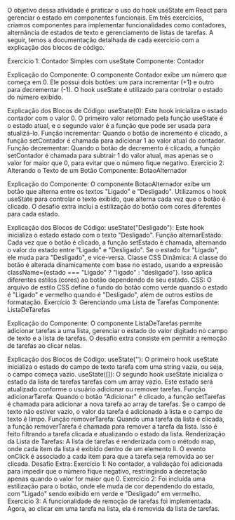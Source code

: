O objetivo dessa atividade é praticar o uso do hook useState em React para gerenciar o estado em componentes funcionais. Em três exercícios, criamos componentes para implementar funcionalidades como contadores, alternância de estados de texto e gerenciamento de listas de tarefas. A seguir, temos a documentação detalhada de cada exercício com a explicação dos blocos de código.

Exercício 1: Contador Simples com useState
Componente: Contador

Explicação do Componente:
O componente Contador exibe um número que começa em 0. Ele possui dois botões: um para incrementar (+1) e outro para decrementar (-1). O hook useState é utilizado para controlar o estado do número exibido.

Explicação dos Blocos de Código:
useState(0): Este hook inicializa o estado contador com o valor 0. O primeiro valor retornado pela função useState é o estado atual, e o segundo valor é a função que pode ser usada para atualizá-lo.
Função incrementar: Quando o botão de incremento é clicado, a função setContador é chamada para adicionar 1 ao valor atual do contador.
Função decrementar: Quando o botão de decremento é clicado, a função setContador é chamada para subtrair 1 do valor atual, mas apenas se o valor for maior que 0, para evitar que o número fique negativo.
Exercício 2: Alterando o Texto de um Botão
Componente: BotaoAlternador

Explicação do Componente:
O componente BotaoAlternador exibe um botão que alterna entre os textos "Ligado" e "Desligado". Utilizamos o hook useState para controlar o texto exibido, que alterna cada vez que o botão é clicado. O desafio extra inclui a estilização do botão com cores diferentes para cada estado.

Explicação dos Blocos de Código:
useState("Desligado"): Este hook inicializa o estado estado com o texto "Desligado".
Função alternarEstado: Cada vez que o botão é clicado, a função setEstado é chamada, alternando o valor do estado entre "Ligado" e "Desligado". Se o estado for "Ligado", ele muda para "Desligado", e vice-versa.
Classe CSS Dinâmica: A classe do botão é alterada dinamicamente com base no estado, usando a expressão className={estado === "Ligado" ? "ligado" : "desligado"}. Isso aplica diferentes estilos (cores) ao botão dependendo de seu estado.
CSS: O arquivo de estilo CSS define o fundo do botão como verde quando o estado é "Ligado" e vermelho quando é "Desligado", além de outros estilos de formatação.
Exercício 3: Gerenciando uma Lista de Tarefas
Componente: ListaDeTarefas

Explicação do Componente:
O componente ListaDeTarefas permite adicionar tarefas a uma lista, gerenciar o estado do valor digitado no campo de texto e a lista de tarefas. O desafio extra consiste em permitir a remoção de tarefas ao clicar nelas.

Explicação dos Blocos de Código:
useState(''): O primeiro hook useState inicializa o estado do campo de texto tarefa com uma string vazia, ou seja, o campo começa vazio.
useState([]): O segundo hook useState inicializa o estado da lista de tarefas tarefas com um array vazio. Este estado será atualizado conforme o usuário adicionar ou remover tarefas.
Função adicionarTarefa: Quando o botão "Adicionar" é clicado, a função setTarefas é chamada para adicionar a nova tarefa ao array de tarefas. Se o campo de texto não estiver vazio, o valor da tarefa é adicionado à lista e o campo de texto é limpo.
Função removerTarefa: Quando uma tarefa da lista é clicada, a função removerTarefa é chamada para remover a tarefa da lista. Isso é feito filtrando a tarefa clicada e atualizando o estado da lista.
Renderização da Lista de Tarefas: A lista de tarefas é renderizada com o método map, onde cada item da lista é exibido dentro de um elemento li. O evento onClick é associado a cada item para que a tarefa seja removida ao ser clicada.
Desafio Extra:
Exercício 1: No contador, a validação foi adicionada para impedir que o número fique negativo, restringindo a decretação apenas quando o valor for maior que 0.
Exercício 2: Foi incluída uma estilização para o botão, onde ele muda de cor dependendo do estado, com "Ligado" sendo exibido em verde e "Desligado" em vermelho.
Exercício 3: A funcionalidade de remoção de tarefas foi implementada. Agora, ao clicar em uma tarefa na lista, ela é removida da lista de tarefas.
